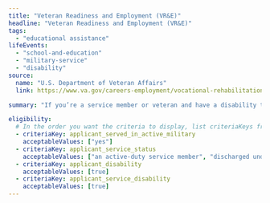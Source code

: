 ```yaml
---
title: "Veteran Readiness and Employment (VR&E)"
headline: "Veteran Readiness and Employment (VR&E)"
tags:
  - "educational assistance"
lifeEvents:
  - "school-and-education"
  - "military-service"
  - "disability"
source:
  name: "U.S. Department of Veteran Affairs"
  link: https://www.va.gov/careers-employment/vocational-rehabilitation/eligibility/

summary: "If you’re a service member or veteran and have a disability that limits your ability to work or prevents you from working, you may be able to get employment support or services to help you live as independently as possible."

eligibility:
  # In the order you want the criteria to display, list criteriaKeys from the csv here, each followed by a comma-separated list of which values indicate eligibility for that criteria. Wrap individual values in quotes if they have inner commas.
  - criteriaKey: applicant_served_in_active_military
    acceptableValues: ["yes"]
  - criteriaKey: applicant_service_status
    acceptableValues: ["an active-duty service member", "discharged under conditions other than dishonorable"]
  - criteriaKey: applicant_disability
    acceptableValues: [true]
  - criteriaKey: applicant_service_disability
    acceptableValues: [true]
---
```

